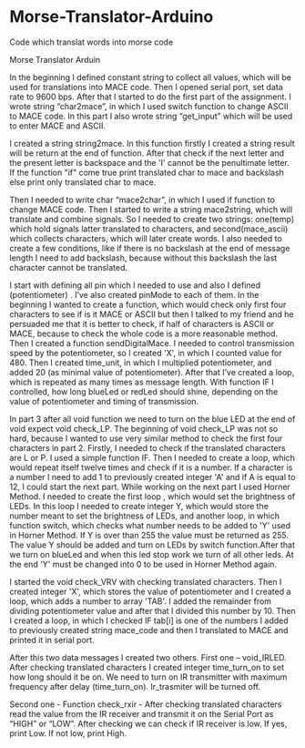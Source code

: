 # Morse-Translator-Arduino
Code which translat words into morse code 

Morse Translator Arduin 

In the beginning I defined constant string to collect all values, which will be used for translations into MACE code. Then I opened serial port, set data rate to 9600 bps. After that I started to do the first part of the assignment. I wrote string “char2mace”, in which I used switch function to change ASCII to MACE code. In this part I also wrote string “get_input” which will be used to enter MACE  and  ASCII.

I created a string string2mace. In this function firstly I created a string result will be return at the end of function. After that check if the next letter and the present letter is backspace and the 'I' cannot be the penultimate letter. If the function "if" come true print translated char to mace and backslash else print only  translated char to mace.

Then I needed to write char “mace2char”, in which I used if function to change MACE code. Then I started to write a string mace2string, which will translate and combine signals. So I needed to create two strings: one(temp) which hold signals latter translated to characters, and second(mace_ascii) which collects characters, which will later create words. I also needed to create a few conditions, like if there is no backslash at the end of message length I need to add backslash, because without this backslash the last character cannot be translated.

I start with defining all pin which I needed to use and also I defined (potentiometer) . I’ve also created pinMode to each of them. In the beginning I wanted to create a function, which would check only first four characters to see if is it MACE or ASCII but then I talked to my friend and he persuaded me that it is better to check, if half of characters is ASCII or MACE, because to check the whole code is a more reasonable method. Then I created a function sendDigitalMace. I needed to control transmission speed by the potentiometer, so I created 'X', in which I counted value for 480. Then I created time_unit, in which I multiplied potentiometer, and added 20 (as minimal value of potentiometer). After that I’ve created a loop, which is repeated as many times as message length. With function IF I controlled, how long blueLed or redLed should shine, depending on the value of potentiometer and timing of transmission.


In part 3 after all void function we need to turn on the blue LED at the end of void expect void check_LP.  The beginning of void check_LP was not so hard, because I wanted to use very similar method to check the first four characters in part 2. Firstly, I needed to check if the translated characters are L or P. I used a simple function IF. Then I needed to create a loop, which would repeat itself twelve times and check if it is a number. If a character is a number I need to add 1 to previously created integer 'A' and if A is equal to 12, I could start the next part. While working on the next part I used Horner Method. I needed to create the first loop , which would set the brightness of LEDs. In this loop I needed to create integer Y, which would store the number  meant to set the brightness of LEDs, and another loop, in which function switch, which checks what number needs to be added to  'Y' used in Horner Method.  If Y is over than 255 the value must be returned as 255. The value Y should be added and turn on LEDs by switch function.After that we turn on blueLed and when this led stop work we turn of all other leds.  At the end 'Y' must be changed into 0 to be used in Horner Method again.  

I started the void check_VRV with checking translated characters. Then I created integer 'X', which stores the value of potentiometer and I created a loop, which adds a number to array 'TAB'. I added the remainder from dividing potentiometer value and after that I divided this number by 10. Then I created a loop, in which I checked IF tab[i] is one of the numbers I added to previously created string mace_code and then I translated to MACE and printed it in serial port.  

After this two data messages I created two others. First one – void_IRLED.   After checking translated characters  I created integer time_turn_on  to set how long should it be on. We need to turn on IR transmitter with maximum frequency after delay (time_turn_on). Ir_trasmiter will be turned off. 

Second one - Function check_rxir -  After checking translated characters read the value from the IR receiver and transmit it on the Serial Port as “HIGH” or “LOW”.  After checking we can check if IR receiver is low. If yes, print Low. If not low, print High.  



